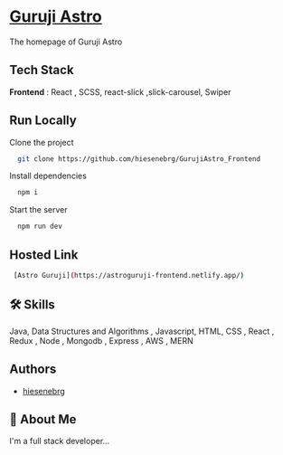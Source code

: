 
# [Guruji Astro](https://astroguruji-frontend.netlify.app/)

The homepage of Guruji Astro

## Tech Stack
**Frontend** : React , SCSS, react-slick ,slick-carousel, Swiper

## Run Locally

Clone the project

```bash
  git clone https://github.com/hiesenebrg/GurujiAstro_Frontend
```

Install dependencies

```bash
  npm i
```

Start the server

```bash
  npm run dev
```

## Hosted Link 
```bash
 [Astro Guruji](https://astroguruji-frontend.netlify.app/)
```


## 🛠 Skills
Java, Data Structures and Algorithms , Javascript, HTML, CSS , React , Redux , Node , Mongodb , Express , AWS , MERN


## Authors

- [hiesenebrg](https://www.github.com/hiesenebrg)

## 🚀 About Me
I'm a full stack developer...



